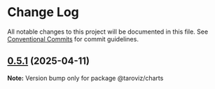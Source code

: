 # Change Log

All notable changes to this project will be documented in this file.
See [Conventional Commits](https://conventionalcommits.org) for commit guidelines.

## [0.5.1](https://github.com/Agions/TaroViz/compare/v0.4.0...v0.5.1) (2025-04-11)

**Note:** Version bump only for package @taroviz/charts
